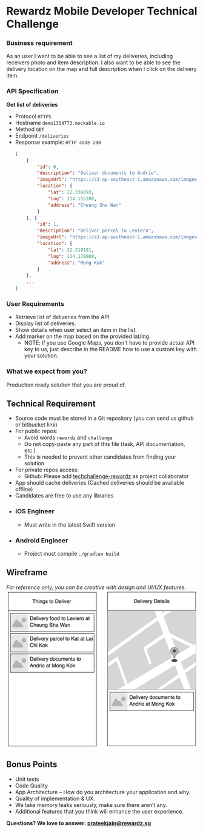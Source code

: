 # Rewardz Mobile Developer Technical Challenge

### Business requirement
As an user I want to be able to see a list of my deliveries, including receivers photo and item description. I also want to be able to see the delivery location on the map and full description when I click on the delivery item.

### API Specification

**Get list of deliveries**
  * Protocol
    `HTTPS`
  * Hostname
    `demo1354773.mockable.io`
  * Method
    `GET`
  * Endpoint
    `/deliveries`
  * Response example:
    `HTTP code 200`
    ```json
    [
        {
            "id": 0,
            "description": "Deliver documents to Andrio",
            "imageUrl": "https://s3-ap-southeast-1.amazonaws.com/images/pet-8.jpeg",
            "location": {
                "lat": 22.336093,
                "lng": 114.155288,
                "address": "Cheung Sha Wan"
            }
        }, {
            "id": 1,
            "description": "Deliver parcel to Leviero",
            "imageUrl": "https://s3-ap-southeast-1.amazonaws.com/images/pet-0.jpeg",
            "location": {
                "lat": 22.319181,
                "lng": 114.170008,
                "address": "Mong Kok"
            }
        },
        ...
    ]
    ```

### User Requirements
- Retrieve list of deliveries from the API
- Display list of deliveries.
- Show details when user select an item in the list.
- Add marker on the map based on the provided lat/lng. 
  - NOTE: if you use Google Maps, you don't have to provide actual API key to us, just describe in the README how to use a custom key with your solution.

### What we expect from you?
Production ready solution that you are proud of.

## Technical Requirement
- Source code must be stored in a Git repository (you can send us github or bitbucket link)
- For public repos:
	- Avoid words `rewardz` and `challenge`
	- Do not copy-paste any part of this file (task, API documentation, etc.)
	- This is needed to prevent other candidates from finding your solution
- For private repos access: 
	- Github: Please add [techchallenge-rewardz](https://github.com/manishandroid) as project collaborator
- App should cache deliveries (Cached deliveries should be available offline)
- Candidates are free to use any libraries

* ### iOS Engineer
	- Must write in the latest Swift version

* ### Android Engineer
	- Project must compile `./gradlew build`

## Wireframe
*For reference only, you can be creative with design and UI/UX features.*
![Wireframe](/mobile-engineer-wireframe.png)

## Bonus Points
- Unit tests
- Code Quality
- App Architecture – How do you architecture your application and why.
- Quality of implementation &amp; UX.
- We take memory leaks seriously, make sure there aren’t any.
- Additional features that you think will enhance the user experience.

**Questions? We love to answer: <prateekjain@rewardz.sg>**
